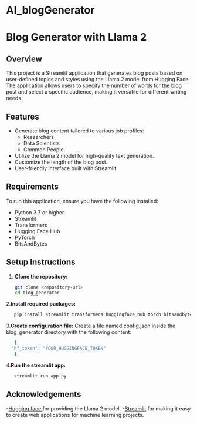 # AI_blogGenerator
# Blog Generator with Llama 2

## Overview

This project is a Streamlit application that generates blog posts based on user-defined topics and styles using the Llama 2 model from Hugging Face. The application allows users to specify the number of words for the blog post and select a specific audience, making it versatile for different writing needs.

## Features

- Generate blog content tailored to various job profiles:
  - Researchers
  - Data Scientists
  - Common People
- Utilize the Llama 2 model for high-quality text generation.
- Customize the length of the blog post.
- User-friendly interface built with Streamlit.

## Requirements

To run this application, ensure you have the following installed:

- Python 3.7 or higher
- Streamlit
- Transformers
- Hugging Face Hub
- PyTorch
- BitsAndBytes

## Setup Instructions

1. **Clone the repository:**
   ```bash
   git clone <repository-url>
   cd blog_generator
2.**Install required packages:**
```bash
   pip install streamlit transformers huggingface_hub torch bitsandbytes
```
3.**Create configuration file:**
Create a file named config.json inside the blog_generator directory with the following content:
```bash
   {
  "hf_token": "YOUR_HUGGINGFACE_TOKEN"
   }
```
4.**Run the streamlit app:**
```bash
   streamlit run app.py
```
## Acknowledgements
-[Hugging face ](https://huggingface.co/) for providing the Llama 2 model.
-[Streamlit](https://streamlit.io/) for making it easy to create web applications for machine learning projects.


